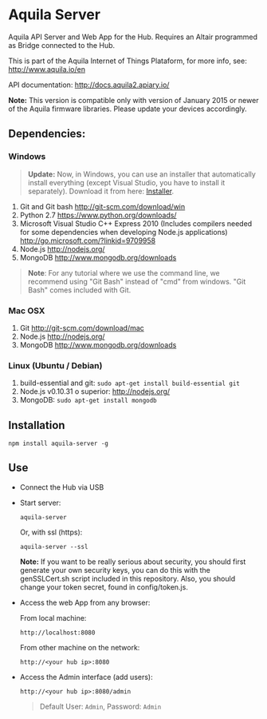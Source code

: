# Aquila Server

Aquila API Server and Web App for the Hub. Requires an Altair programmed as Bridge connected to the Hub.

This is part of the Aquila Internet of Things Plataform, for more info, see: http://www.aquila.io/en

API documentation: http://docs.aquila2.apiary.io/

**Note:** This version is compatible only with version of January 2015 or newer of the Aquila firmware libraries. Please update your devices accordingly.

## Dependencies:

### Windows

>**Update:** Now, in Windows, you can use an installer that automatically install everything (except Visual Studio, you have to install it separately). Download it from here: [Installer](https://github.com/makerlabmx/aquila-tools-windows-installer).

1. Git and Git bash http://git-scm.com/download/win
2. Python 2.7 https://www.python.org/downloads/
3. Microsoft Visual Studio C++ Express 2010 (Includes compilers needed for some dependencies when developing Node.js applications) http://go.microsoft.com/?linkid=9709958
4. Node.js http://nodejs.org/
5. MongoDB http://www.mongodb.org/downloads

> **Note**: For any tutorial where we use the command line, we recommend using "Git Bash" instead of "cmd" from windows. "Git Bash" comes included with Git.

### Mac OSX

1. Git http://git-scm.com/download/mac
2. Node.js http://nodejs.org/
3. MongoDB http://www.mongodb.org/downloads

### Linux (Ubuntu / Debian)

1. build-essential and git: ``sudo apt-get install build-essential git``
2. Node.js v0.10.31 o superior:  http://nodejs.org/
3. MongoDB: ``sudo apt-get install mongodb``


## Installation

```
npm install aquila-server -g
```

## Use

- Connect the Hub via USB
- Start server:

  ```
  aquila-server
  ```

  Or, with ssl (https):

  ```
  aquila-server --ssl
  ```

  **Note:** If you want to be really serious about security, you should first generate your own security keys, you can do this with the genSSLCert.sh script included in this repository. Also, you should change your token secret, found in config/token.js.



- Access the web App from any browser:

  From local machine:
  ```
  http://localhost:8080
  ```
  From other machine on the network:
  ```
  http://<your hub ip>:8080
  ```

- Access the Admin interface (add users):

  ```
  http://<your hub ip>:8080/admin
  ```

  > Default User: ``Admin``, Password: ``Admin``
